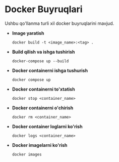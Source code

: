 # Docker Buyruqlari

Ushbu qo'llanma turli xil docker buyruqlarini mavjud.

- **Image yaratish**
    ```
    docker build -t <image_name>:<tag> .
    ```

- **Build qilish va ishga tushirish**
    ```
    docker-compose up --build
    ```

- **Docker containerni ishga tushurish**
    ```
    docker compose up
    ```

- **Docker containerni to'xtatish**
    ```
    docker stop <container_name>
    ```

- **Docker containerni o'chirish**
    ```
    docker rm <container_name>
    ```

- **Docker container loglarni ko'rish**
    ```
    docker logs <container_name>
    ```

- **Docker imagelarni ko'rish**
    ```
    docker images
    ```

